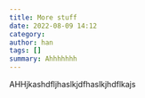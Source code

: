 ```yaml
---
title: More stuff
date: 2022-08-09 14:12
category: 
author: han
tags: []
summary: Ahhhhhhh
---
```


AHHjkashdfljhaslkjdfhaslkjhdflkajs